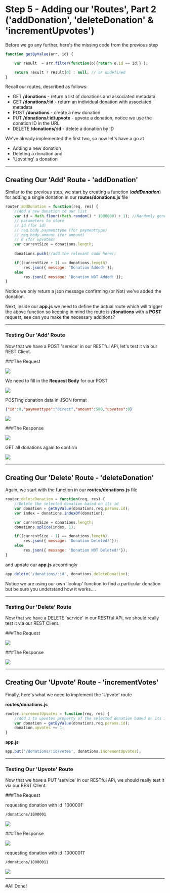 
# Step 5 - Adding our 'Routes', Part 2 ('addDonation', 'deleteDonation' & 'incrementUpvotes')

Before we go any further, here's the missing code from the previous step

```javascript
function getByValue(arr, id) {

    var result  = arr.filter(function(o){return o.id == id;} );

    return result ? result[0] : null; // or undefined
}
```

Recall our routes, described as follows:

* GET **/donations** - return a list of donations and associated metadata
* GET **/donations/:id** - return an individual donation with associated metadata
* POST **/donations** - create a new donation
* PUT **/donations/:id/upvote** - upvote a donation, notice we use the donation ID in the URL
* DELETE **/donations/:id** - delete a donation by ID

We've already implemented the first two, so now let's have a go at 

* Adding a new donation
* Deleting a donation and
* 'Upvoting' a donation

---
## Creating Our 'Add' Route - 'addDonation'
Similar to the previous step, we start by creating a function (***addDonation***) for adding a single donation in our **routes/donations.js** file

```javascript
router.addDonation = function(req, res) {
    //Add a new donation to our list
    var id = Math.floor((Math.random() * 1000000) + 1); //Randomly generate an id
    // parameters to store
    // id (for id)
    // req.body.paymenttype (for paymenttype)
    // req.body.amount (for amount)
    // 0 (for upvotes)
    var currentSize = donations.length;
    
    donations.push(//add the relevant code here);

    if((currentSize + 1) == donations.length)
        res.json({ message: 'Donation Added!'});
    else
        res.json({ message: 'Donation NOT Added!'});
}
```
Notice we only return a json message confirming (or Not) we've added the donation.

Next, inside our **app.js** we need to define the actual route which will trigger the above function so keeping in mind the route is **/donations** with a **POST** request, see can you make the necessary additions?

---
### Testing Our 'Add' Route

Now that we have a POST 'service' in our RESTful APi, let's test it via our REST Client.

###The Request

![](../lab02/images/lab02s27.png)

We need to fill in the **Request Body** for our POST

![](../lab02/images/lab02s28.png)

POSTing donation data in JSON format

~~~json
{"id":0,"paymenttype":"Direct","amount":500,"upvotes":0}
~~~

![](../lab02/images/lab02s29.png)


###The Response

![](../lab02/images/lab02s30.png)

GET all donations again to confirm

![](../lab02/images/lab02s31.png)

---
## Creating Our 'Delete' Route - 'deleteDonation'
Again, we start with the function in our **routes/donations.js** file

```javascript
router.deleteDonation = function(req, res) {
    //Delete the selected donation based on its id
    var donation = getByValue(donations,req.params.id);
    var index = donations.indexOf(donation);

    var currentSize = donations.length;
    donations.splice(index, 1);

    if((currentSize - 1) == donations.length)
        res.json({ message: 'Donation Deleted!'});
    else
        res.json({ message: 'Donation NOT Deleted!'});
}
```
and update our **app.js** accordingly

```javascript
app.delete('/donations/:id', donations.deleteDonation);
```

Notice we are using our own 'lookup' function to find a particular donation but be sure you understand how it works....

---
### Testing Our 'Delete' Route

Now that we have a DELETE 'service' in our RESTful APi, we should really test it via our REST Client.

###The Request

![](../lab02/images/lab02s19.png)

###The Response

![](../lab02/images/lab02s19.png)

---
## Creating Our 'Upvote' Route - 'incrementVotes'

Finally, here's what we need to implement the 'Upvote' route

**routes/donations.js**

```javascript
router.incrementUpvotes = function(req, res) {
    //Add 1 to upvotes property of the selected donation based on its id
    var donation = getByValue(donations,req.params.id);
    donation.upvotes += 1;
}
```

**app.js**

```javascript
app.put('/donations/:id/votes', donations.incrementUpvotes);
```
---
### Testing Our 'Upvote' Route

Now that we have a PUT 'service' in our RESTful APi, we should really test it via our REST Client.

###The Request

requesting donation with id '1000001'
~~~html
/donations/1000001
~~~

![](../lab02/images/lab02s24.png)

###The Response

![](../lab02/images/lab02s25.png)

requesting donation with id '10000011'
~~~html
/donations/10000011
~~~

![](../lab02/images/lab02s26.png)

---
#All Done!